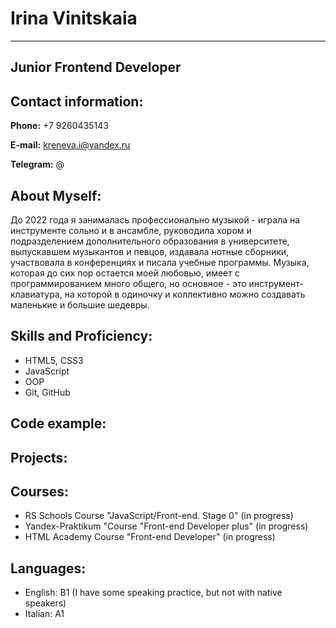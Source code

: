 # Irina Vinitskaia
**************
## Junior Frontend Developer

## Contact information:
**Phone:** +7 9260435143


**E-mail:** kreneva.i@yandex.ru


**Telegram:** @



## About Myself:
До 2022 года я занималась профессионально музыкой - играла на инструменте сольно и в ансамбле, руководила хором и подразделением дополнительного образования в университете, выпускавшем музыкантов и певцов, издавала нотные сборники, участвовала в конференциях и писала учебные программы. Музыка, которая до сих пор остается моей любовью, имеет с программированием много общего, но основное - это инструмент-клавиатура, на которой в одиночку и коллективно можно создавать маленькие и большие шедевры.

## Skills and Proficiency:
* HTML5, CSS3
* JavaScript
* OOP
* Git, GitHub



## Code example:


## Projects:


## Courses:
* RS Schools Course "JavaScript/Front-end. Stage 0" (in progress)
* Yandex-Praktikum "Course "Front-end Developer plus" (in progress)
* HTML Academy Course "Front-end Developer" (in progress)

## Languages:
- English: B1 (I have some speaking practice, but not with native speakers)
- Italian: A1
